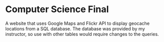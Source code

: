 # Computer Science Final
A website that uses Google Maps and Flickr API to display geocache locations from a SQL database.
The database was provided by my instructor, so use with other tables would require changes to the queries.
